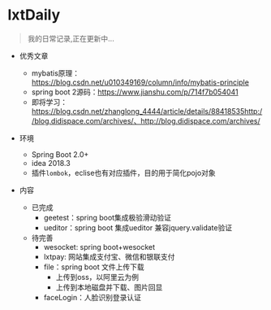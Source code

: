 # lxtDaily
> 我的日常记录,正在更新中...



- 优秀文章
  - mybatis原理：https://blog.csdn.net/u010349169/column/info/mybatis-principle
  - spring boot 2源码：https://www.jianshu.com/p/714f7b054041
  - 即将学习：https://blog.csdn.net/zhanglong_4444/article/details/88418535http://blog.didispace.com/archives/、http://blog.didispace.com/archives/

- 环境
  - Spring Boot 2.0+
  - idea 2018.3
  - 插件`lombok`，eclise也有对应插件，目的用于简化pojo对象

- 内容	
   - 已完成
      - geetest：spring boot集成极验滑动验证
      - ueditor：spring boot 集成ueditor 兼容jquery.validate验证
   - 待完善
      - wesocket: spring boot+wesocket
      - lxtpay: 网站集成支付宝、微信和银联支付
      - file：spring boot 文件上传下载
         - 上传到oss，以阿里云为例
         - 上传到本地磁盘并下载、图片回显
      - faceLogin：人脸识别登录认证

